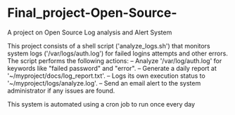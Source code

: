 # Final_project-Open-Source-
A project on Open Source Log analysis and Alert System

This project consists of a shell script ('analyze_logs.sh') that monitors system logs ('/var/logs/auth.log') for failed logins attempts and other errors. 
The script performs the following actions:
– Analyze '/var/log/auth.log' for keywords like "failed password" and "error".
– Generate a daily report at '~/myproject/docs/log_report.txt'.
– Logs its own execution status to '~/myproject/logs/analyze.log'.
– Send an email alert to the system administrator if any issues are found.

This system is automated using a cron job to run once every day
